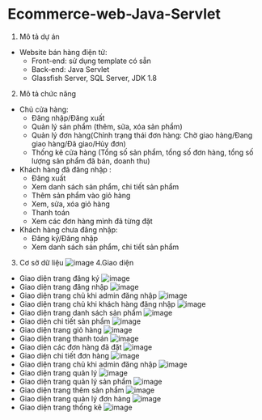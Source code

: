 # Ecommerce-web-Java-Servlet
1. Mô tả dự án
- Website bán hàng điện tử:
  + Front-end: sử dụng template có sẵn
  + Back-end: Java Servlet
  + Glassfish Server, SQL Server, JDK 1.8
 2. Mô tả chức năng 
- Chủ cửa hàng: 
  + Đăng nhập/Đăng xuất
  + Quản lý sản phẩm (thêm, sửa, xóa sản phẩm)
  + Quản lý đơn hàng(Chỉnh trạng thái đơn hàng: Chờ giao hàng/Đang giao hàng/Đã giao/Hủy đơn)
  + Thống kê cửa hàng (Tổng số sản phẩm, tổng số đơn hàng, tổng số lượng sản phẩm đã bán, doanh thu)
- Khách hàng đã đăng nhập :
  + Đăng xuất
  + Xem danh sách sản phẩm, chi tiết sản phẩm
  + Thêm sản phẩm vào giỏ hàng
  + Xem, sửa, xóa giỏ hàng
  + Thanh toán
  + Xem các đơn hàng mình đã từng đặt
- Khách hàng chưa đăng nhập:
  + Đăng ký/Đăng nhập
  + Xem danh sách sản phẩm, chi tiết sản phẩm
 3. Cơ sở dữ liệu
 ![image](https://user-images.githubusercontent.com/91023190/175113650-a383befd-950d-4d2f-90de-fe6c59a257e2.png)
4.Giao diện
- Giao diện trang đăng ký
![image](https://user-images.githubusercontent.com/91023190/175114547-8ea838e4-bc22-46ef-b31b-f0ba51e0d09a.png)
- Giao diện trang đăng nhập
![image](https://user-images.githubusercontent.com/91023190/175114589-bcc586b0-551c-4786-baa1-a5f2cd224ace.png)
- Giao diện trang chủ khi admin đăng nhập
![image](https://user-images.githubusercontent.com/91023190/175113863-ec1ebcd8-1bec-454b-8a96-fc4385aa041c.png)
- Giao diện trang chủ khi khách hàng đăng nhập
![image](https://user-images.githubusercontent.com/91023190/175114653-c4abaa6b-ef2f-4fa6-a26f-329f60b8c8ec.png)
- Giao diện trang danh sách sản phẩm
![image](https://user-images.githubusercontent.com/91023190/175114686-37e26ad3-9bb1-4e32-bc48-b8adb53f6b42.png)
- Giao diện chi tiết sản phẩm
![image](https://user-images.githubusercontent.com/91023190/175114996-5439bfa8-36c9-4070-8d54-a7a4c8828367.png)
- Giao diện trang giỏ hàng
![image](https://user-images.githubusercontent.com/91023190/175115087-c56109cb-dc79-4bb4-8485-2f7ac52a3055.png)
- Giao diện trang thanh toán
![image](https://user-images.githubusercontent.com/91023190/175115477-e33459a6-3151-45b2-8c04-5ed2facc6cb6.png)
- Giao diện các đơn hàng đã đặt
![image](https://user-images.githubusercontent.com/91023190/175115576-42b4dd6d-bc1b-43b1-ac9f-bddba62770dd.png)
- Giao diện chi tiết đơn hàng
![image](https://user-images.githubusercontent.com/91023190/175115607-b8823930-c2f2-4971-bd45-3ee67327e07c.png)
- Giao diện trang chủ khi admin đăng nhập
![image](https://user-images.githubusercontent.com/91023190/175115739-e115135d-ef6d-4b94-88e5-74b92ccca8f4.png)
- Giao diện trang quản lý
![image](https://user-images.githubusercontent.com/91023190/175115778-56022836-d71c-4d95-8a6c-b164508ac293.png)
- Giao diện trang quản lý sản phẩm
![image](https://user-images.githubusercontent.com/91023190/177005911-9b5bb4fb-c646-4120-981c-c5924f20a445.png)
- Giao diện trang thêm sản phẩm
![image](https://user-images.githubusercontent.com/91023190/182982889-5bacf22f-a0c5-443c-a111-4da7c26b9bf1.png)
- Giao diện trang quản lý đơn hàng
![image](https://user-images.githubusercontent.com/91023190/175115918-f3e3be70-c486-4a53-aa52-bb2713915017.png)
- Giao diện trang thống kê
![image](https://user-images.githubusercontent.com/91023190/177005927-7cb83528-25e8-4c72-92b3-7d7f1d55ab93.png)
